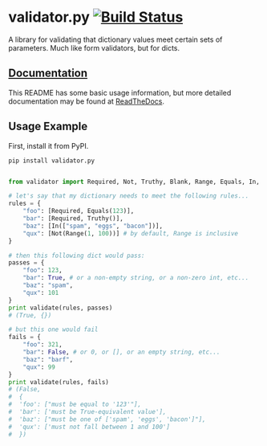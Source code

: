 validator.py [![Build Status](https://travis-ci.org/mansam/validator.py.png?branch=master)](https://travis-ci.org/mansam/validator.py)
============

A library for validating that dictionary values meet certain sets of parameters. Much like form validators, but for dicts.

## [Documentation](http://validatorpy.readthedocs.org/en/latest/index.html)

This README has some basic usage information, but more detailed documentation may be found at [ReadTheDocs](http://validatorpy.readthedocs.org/en/latest/index.html).

## Usage Example

First, install it from PyPI.

    pip install validator.py


```python

from validator import Required, Not, Truthy, Blank, Range, Equals, In, validate

# let's say that my dictionary needs to meet the following rules...
rules = {
    "foo": [Required, Equals(123)],
    "bar": [Required, Truthy()],
    "baz": [In(["spam", "eggs", "bacon"])],
    "qux": [Not(Range(1, 100))] # by default, Range is inclusive
}

# then this following dict would pass:
passes = {
    "foo": 123,
    "bar": True, # or a non-empty string, or a non-zero int, etc...
    "baz": "spam",
    "qux": 101
}
print validate(rules, passes)
# (True, {}) 

# but this one would fail
fails = {
    "foo": 321,
    "bar": False, # or 0, or [], or an empty string, etc...
    "baz": "barf",
    "qux": 99
}
print validate(rules, fails)
# (False,
#  {
#  'foo': ["must be equal to '123'"],
#  'bar': ['must be True-equivalent value'],
#  'baz': ["must be one of ['spam', 'eggs', 'bacon']"],
#  'qux': ['must not fall between 1 and 100']
#  })
```
